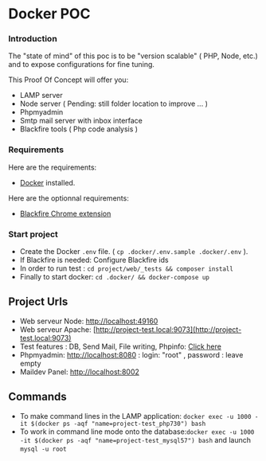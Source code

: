 #  Docker POC

### Introduction
The "state of mind" of this poc is to be "version scalable" ( PHP, Node, etc.) and to expose configurations for fine tuning.

This Proof Of Concept will offer you:
- LAMP server
- Node server ( Pending: still folder location to improve ... )
- Phpmyadmin
- Smtp mail server with inbox interface
- Blackfire tools ( Php code analysis )

### Requirements

Here are the requirements:
- [Docker](https://www.docker.com/) installed.

Here are the optionnal requirements:
- [Blackfire Chrome extension](https://chrome.google.com/webstore/detail/blackfire-profiler/miefikpgahefdbcgoiicnmpbeeomffld)

### Start project 
- Create the Docker `.env` file. ( `cp .docker/.env.sample .docker/.env` ).
- If Blackfire is needed: Configure Blackfire ids
- In order to run test : `cd project/web/_tests && composer install` 
- Finally to start docker: `cd .docker/ && docker-compose up`

## Project Urls 
- Web serveur Node: [http://localhost:49160](http://localhost:49160)
- Web serveur Apache: [http://project-test.local:9073](http://project-test.local:9073)
- Test features : DB, Send Mail, File writing, Phpinfo: [Click here](http://project-test.local:9073/_tests/scripts/)
- Phpmyadmin: [http://localhost:8080](http://localhost:8080) : login: "root" , password : leave empty
- Maildev Panel: [http://localhost:8002](http://localhost:8002)

## Commands
- To make command lines in the LAMP application: `docker exec -u 1000 -it $(docker ps -aqf "name=project-test_php730") bash`
- To work in command line mode onto the database:`docker exec -u 1000 -it $(docker ps -aqf "name=project-test_mysql57") bash` and launch `mysql -u root`